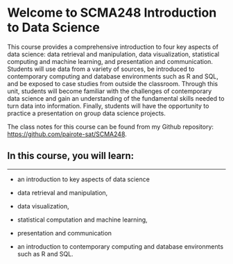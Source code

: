 # Welcome to SCMA248 Introduction to Data Science


This course provides a comprehensive introduction to four key aspects of data science: data retrieval and manipulation, data visualization, statistical computing and machine learning, and presentation and communication. Students will use data from a variety of sources, be introduced to contemporary computing and database environments such as R and SQL, and be exposed to case studies from outside the classroom. Through this unit, students will become familiar with the challenges of contemporary data science and gain an understanding of the fundamental skills needed to turn data into information. Finally, students will have the opportunity to practice a presentation on group data science projects.

The class notes for this course can be found from my Github repository: https://github.com/pairote-sat/SCMA248.

## In this course, you will learn:
***

* an introduction to key aspects of data science

* data retrieval and manipulation, 

* data visualization, 

* statistical computation and machine learning, 

* presentation and communication

* an introduction to contemporary computing and database environments such as R and SQL.



